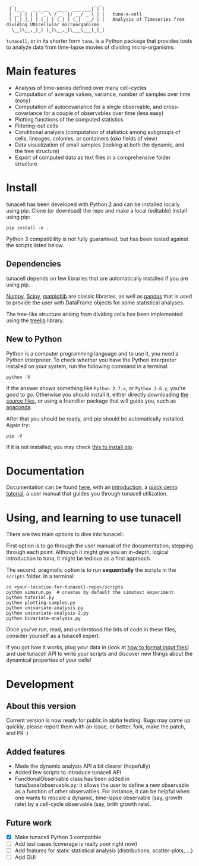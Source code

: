       _                              _ _ 
     | |_ _   _ _ __   __ _  ___ ___| | |
     | __| | | | '_ \ / _` |/ __/ _ \ | |   tune-a-cell
     | |_| |_| | | | | (_| | (_|  __/ | |   Analysis of Timeseries from dividing UNicellular microorganisms
      \__|\__,_|_| |_|\__,_|\___\___|_|_|
     

`tunacell`, or in its shorter form `tuna`,
is a Python package that provides tools to analyze data from time-lapse
movies of dividing micro-organisms.

# Main features

* Analysis of time-series defined over many cell-cycles
* Computation of average values, variance, number of samples over time (easy)
* Computation of autocovariance for a single observable, and cross-covariance
  for a couple of observables over time (less easy)
* Plotting functions of the computed statistics
* Filtering-out cells
* Conditional analysis (computation of statistics among subgroups of cells,
  lineages, colonies, or containers (*aka* fields of view)
* Data visualization of small samples (looking at both the dynamic, and
  the tree structure)
* Export of computed data as text files in a comprehensive folder structure

# Install

tunacell has been developed with Python 2 and can be installed locally using pip.
Clone (or download) the repo and make a local (editable) install using pip:

    pip install -e .

Python 3 compatibility is not fully guaranteed, but has been tested against
the scripts listed below.

## Dependencies

tunacell depends on few libraries that are automatically installed if you are
using pip.

[Numpy][], [Scipy][], [matplotlib][] are classic libraries,
as well as [pandas][] that is used
to provide the user with DataFrame objects for some statistical analyses.

The tree-like structure arising from dividing cells
has been implemented using the [treelib][] library.

[Scipy]: http://www.scipy.org/ "The Scipy package"
[Numpy]: https://docs.scipy.org/doc/numpy-dev/user/index.html "Numpy"
[pandas]: http://pandas.pydata.org/ "pandas"
[matplotlib]: http://matplotlib.org/ "matplotlib"
[treelib]: https://github.com/caesar0301/treelib  "Treelib library"

## New to Python

Python is a computer programming language and to use it, you need a Python
interpreter. To check whether you have the Python interpreter installed
on your system, run the following command in a terminal:

    python -V

If the answer shows something like ``Python 2.7.x``, or
``Python 3.6.y``, you're good to go.
Otherwise you should install it, either directly downloading
[the source files][python-downloads],
or using a friendlier package that will guide you,
such as [anaconda][anaconda].

After that you should be ready, and pip should be automatically installed. Again
try:

    pip -V

If it is not installed, you may check [this to install pip][install-pip].

[python-downloads]: https://www.python.org/ "Python"
[install-pip]: https://pip.pypa.io/en/stable/installing/ "Install pip"
[anaconda]: https://docs.continuum.io/ "Anaconda"

# Documentation

Documentation can be found [here][tunadocs], with an [introduction][tunadocs-intro],
a [quick demo tutorial][tunadocs-tutorial], a user manual that guides you
through tunacell utilization.

# Using, and learning to use tunacell

There are two main options to dive into tunacell.

First option is to go through the user manual of the documentation, stepping
through each point. Although it might give you an in-depth, logical introduction
to tuna, it might be tedious as a first approach.

The second, pragmatic option is to run **sequentially** the scripts in the ``scripts``
folder. In a terminal:

    cd <your-location-for-tunacell-repo>/scripts
    python simurun.py  # creates by default the simutest experiment
    python tutorial.py
    python plotting-samples.py
    python univariate-analysis.py
    python univariate-analysis-2.py
    python bivariate-analysis.py

Once you've run, read, and understood the bits of code in these files, consider
yourself as a tunacell expert.

If you got how it works, plug your data in
(look at [how to format input files][tunadocs-data-structure])
and use tunacell API to write your
scripts and discover new things about the dynamical properties of your cells!

# Development

## About this version

Current version is now ready for public in alpha testing. 
Bugs may come up quickly,
please report them with an Issue, or better, fork, make the patch, and PR :)

## Added features

* Made the dynamic analysis API a bit clearer (hopefully)
* Added few scripts to introduce tunacell API
* FunctionalObservable class has been added in tuna/base/observable.py: 
  it allows the user to define a new observable as a function of other
  observables. For instance, it can be helpful when one wants to rescale a
  dynamic, time-lapse observable (say, growth rate) by a cell-cycle observable
  (say, brith growth rate).

## Future work

- [x] Make tunacell Python 3 compatible
- [ ] Add test cases (coverage is really poor right now)
- [ ] Add features for static statistical analysis (distributions, scatter-plots, ...)
- [ ] Add GUI

[tunadocs]: http://www.joachimrambeau.com/pages/_tunadocs/index.html "Tunacell documentation"
[tunadocs-intro]: http://www.joachimrambeau.com/pages/_tunadocs/intro.html "Introduction to tunacell"
[tunadocs-tutorial]: http://www.joachimrambeau.com/pages/_tunadocs/tutorial.html "10 minute tutorial"
[tunadocs-data-structure]: www.joachimrambeau.com/pages/_tunadocs/docs/_build/html/users/data-structure.html "Tunacell input format"

